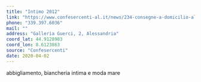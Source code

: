 ```yaml
---
title: "Intimo 2012"
link: "https://www.confesercenti-al.it/news/234-consegne-a-domicilio-alessandria-lista-aggiornata-al-26-marzo.html"
phone: "339.397.6036"
mail: ""
address: "Galleria Guerci, 2, Alessandria"
coord_lat: 44.9128983
coord_lon: 8.6123863
source: "Confesercenti"
date: 2020-04-02
---
```


abbigliamento, biancheria intima e moda mare
